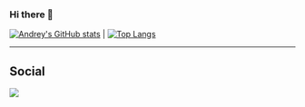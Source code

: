 ### Hi there 👋

[![Andrey's GitHub stats](https://github-readme-stats.vercel.app/api?username=Andreyrvs&show_icons=true&theme=vue-dark)](https://github.com/Andreyrvs/github-readme-stats) | [![Top Langs](https://github-readme-stats.vercel.app/api/top-langs/?username=Andreyrvs&layout=compact&theme=vue-dark)](https://github.com/Andreyrvs/github-readme-stats) 

<!--
**Andreyrvs/Andreyrvs** is a ✨ _special_ ✨ repository because its `README.md` (this file) appears on your GitHub profile.

Here are some ideas to get you started:

- 🔭 I’m currently working on ...

- 👯 I’m looking to collaborate on ...
- 🤔 I’m looking for help with ...
- 💬 Ask me about ...
- 📫 How to reach me: ...
- 😄 Pronouns: ...
- ⚡ Fun fact: ...

## - 🌱 I’m currently learning ...
 ES6 - HOF
-->
---
## Social
 <a href="https://www.linkedin.com/in/andreyrvs/" target="_blank"> <img src="https://img.shields.io/badge/-LinkedIn-%230077B5?style=for-the-badge&logo=linkedin&logoColor=white" target="_blank"></a>
</div>

